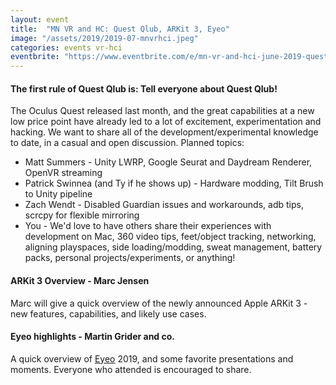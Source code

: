 ```yaml
---
layout: event
title:  "MN VR and HC: Quest Qlub, ARKit 3, Eyeo"
image: "/assets/2019/2019-07-mnvrhci.jpeg"
categories: events vr-hci
eventbrite: "https://www.eventbrite.com/e/mn-vr-and-hci-june-2019-quest-qlub-arkit-3-eyeo-tickets-63486480773"
---
```


#### The first rule of Quest Qlub is: Tell everyone about Quest Qlub!

The Oculus Quest released last month, and the great capabilities at a new low price point have already led to a lot of excitement, experimentation and hacking.  We want to share all of the development/experimental knowledge to date, in a casual and open discussion.  Planned topics:

* Matt Summers - Unity LWRP, Google Seurat and Daydream Renderer, OpenVR streaming
* Patrick Swinnea (and Ty if he shows up) - Hardware modding, Tilt Brush to Unity pipeline
* Zach Wendt - Disabled Guardian issues and workarounds, adb tips, scrcpy for flexible mirroring
* You - We'd love to have others share their experiences with development on Mac, 360 video tips, feet/object tracking, networking, aligning playspaces, side loading/modding, sweat management, battery packs, personal projects/experiments, or anything!

#### ARKit 3 Overview - Marc Jensen

Marc will give a quick overview of the newly announced Apple ARKit 3 - new features, capabilities, and likely use cases.

#### Eyeo highlights - Martin Grider and co.

A quick overview of [Eyeo](http://eyeofestival.com/) 2019, and some favorite presentations and moments.  Everyone who attended is encouraged to share.


